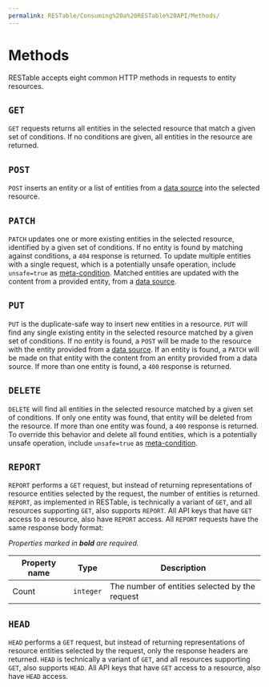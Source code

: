 ```yaml
---
permalink: RESTable/Consuming%20a%20RESTable%20API/Methods/
---
```


# Methods

RESTable accepts eight common HTTP methods in requests to entity resources.

## `GET`

`GET` requests returns all entities in the selected resource that match a given set of conditions. If no conditions are given, all entities in the resource are returned.

## `POST`

`POST` inserts an entity or a list of entities from a [data source](../Body%20and%20data%20sources) into the selected resource.

## `PATCH`

`PATCH` updates one or more existing entities in the selected resource, identified by a given set of conditions. If no entity is found by matching against conditions, a `404` response is returned. To update multiple entities with a single request, which is a potentially unsafe operation, include `unsafe=true` as [meta-condition](../URI/Meta-conditions#unsafe). Matched entities are updated with the content from a provided entity, from a [data source](../Body%20and%20data%20sources).

## `PUT`

`PUT` is the duplicate-safe way to insert new entities in a resource. `PUT` will find any single existing entity in the selected resource matched by a given set of conditions. If no entity is found, a `POST` will be made to the resource with the entity provided from a [data source](../Body%20and%20data%20sources). If an entity is found, a `PATCH` will be made on that entity with the content from an entity provided from a data source. If more than one entity is found, a `400` response is returned.

## `DELETE`

`DELETE` will find all entities in the selected resource matched by a given set of conditions. If only one entity was found, that entity will be deleted from the resource. If more than one entity was found, a `400` response is returned. To override this behavior and delete all found entities, which is a potentially unsafe operation, include `unsafe=true` as [meta-condition](../URI/Meta-conditions#unsafe).

## `REPORT`

`REPORT` performs a `GET` request, but instead of returning representations of resource entities selected by the request, the number of entities is returned. `REPORT`, as implemented in RESTable, is technically a variant of `GET`, and all resources supporting `GET`, also supports `REPORT`. All API keys that have `GET` access to a resource, also have `REPORT` access. All `REPORT` requests have the same response body format:

_Properties marked in **bold** are required._

Property name | Type      | Description
------------- | --------- | ----------------------------------------------
Count         | `integer` | The number of entities selected by the request

## `HEAD`

`HEAD` performs a `GET` request, but instead of returning representations of resource entities selected by the request, only the response headers are returned. `HEAD` is technically a variant of `GET`, and all resources supporting `GET`, also supports `HEAD`. All API keys that have `GET` access to a resource, also have `HEAD` access.
